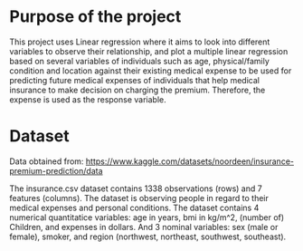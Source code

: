 # Purpose of the project
This project uses Linear regression where it aims to look into different variables to observe their relationship, and plot a multiple linear regression based on several variables of individuals such as age, physical/family condition and location against their existing medical expense to be used for predicting future medical expenses of individuals that help medical insurance to make decision on charging the premium. Therefore, the expense is used as the response variable.
# Dataset
Data obtained from: https://www.kaggle.com/datasets/noordeen/insurance-premium-prediction/data

The insurance.csv dataset contains 1338 observations (rows) and 7 features (columns). The dataset is observing people in regard to their medical expenses and personal conditions. 
The dataset contains 4 numerical quantitatice variables: age in years, bmi in kg/m^2, (number of) Children, and expenses in dollars. And 3 nominal variables: sex (male or female), smoker, and region (northwest, northeast, southwest, southeast).
